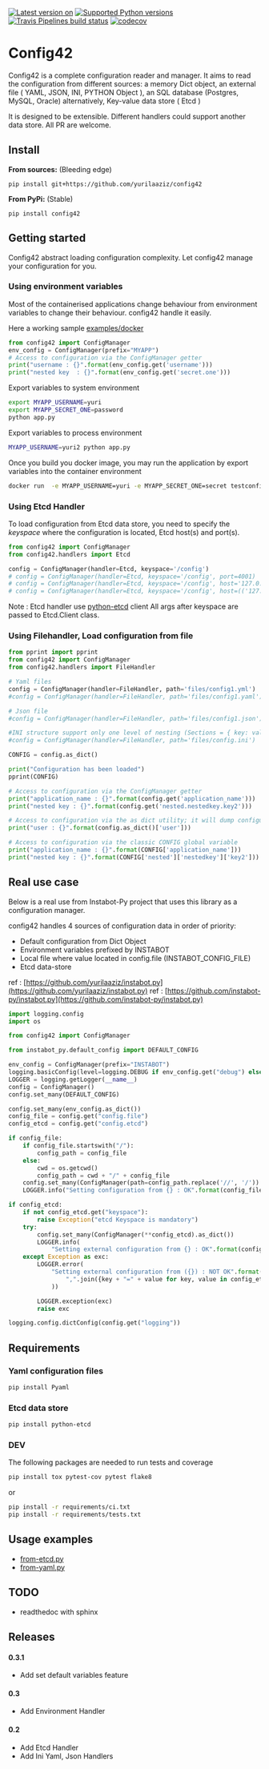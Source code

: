 [![Latest version on](https://badge.fury.io/py/config42.svg)](https://badge.fury.io/py/config42)
[![Supported Python versions](https://img.shields.io/pypi/pyversions/config42.svg)](https://pypi.org/project/config42/)
[![Travis Pipelines build status](https://img.shields.io/travis/com/yurilaaziz/config42.svg)](https://travis-ci.com/yurilaaziz/config42/)
[![codecov](https://codecov.io/gh/yurilaaziz/config42/branch/master/graph/badge.svg)](https://codecov.io/gh/yurilaaziz/config42)
# Config42

Config42  is a complete configuration reader and manager. It aims to read the configuration from different sources: a memory Dict object, an external file ( YAML, JSON, INI, PYTHON Object ), an SQL database (Postgres, MySQL, Oracle) 
alternatively, Key-value data store ( Etcd )

It is designed to be extensible. Different handlers could support another data store. 
All PR are welcome. 

## Install 

**From sources:**  (Bleeding edge)

`pip install git+https://github.com/yurilaaziz/config42`

**From PyPi:** (Stable)

`pip install config42`

## Getting started
Config42 abstract loading configuration complexity. Let config42 manage your configuration for you.

### Using environment variables 
Most of the containerised applications change behaviour from environment variables to change their behaviour. config42 handle it easily.
 
Here a working sample [examples/docker](examples/docker)

```python
from config42 import ConfigManager
env_config = ConfigManager(prefix="MYAPP")
# Access to configuration via the ConfigManager getter
print("username : {}".format(env_config.get('username')))
print("nested key  : {}".format(env_config.get('secret.one')))
```

Export variables to system environment 
```bash
export MYAPP_USERNAME=yuri
export MYAPP_SECRET_ONE=password
python app.py
```

Export variables to process environment 

```bash
MYAPP_USERNAME=yuri2 python app.py
```

Once you build you docker image, you may run the application by export variables into the container environment
```bash
docker run  -e MYAPP_USERNAME=yuri -e MYAPP_SECRET_ONE=secret testconfig42:latest
```


### Using Etcd  Handler 
To load configuration from Etcd data store, you need to specify the *keyspace* where the configuration is located, Etcd host(s) and port(s).

```python
from config42 import ConfigManager
from config42.handlers import Etcd

config = ConfigManager(handler=Etcd, keyspace='/config')
# config = ConfigManager(handler=Etcd, keyspace='/config', port=4001)
# config = ConfigManager(handler=Etcd, keyspace='/config', host='127.0.0.1', port=4001)
# config = ConfigManager(handler=Etcd, keyspace='/config', host=(('127.0.0.1', 4001), ('127.0.0.1', 4002), ('127.0.0.1', 4003)))

```
Note : Etcd handler use [python-etcd](https://github.com/jplana/python-etcd) client 
All args after keyspace are passed to Etcd.Client class. 


### Using Filehandler, Load configuration from file 
```python
from pprint import pprint
from config42 import ConfigManager
from config42.handlers import FileHandler

# Yaml files
config = ConfigManager(handler=FileHandler, path='files/config1.yml')
#config = ConfigManager(handler=FileHandler, path='files/config1.yaml')

# Json file 
#config = ConfigManager(handler=FileHandler, path='files/config1.json')

#INI structure support only one level of nesting (Sections = { key: value }) 
#config = ConfigManager(handler=FileHandler, path='files/config.ini')

CONFIG = config.as_dict()

print("Configuration has been loaded")
pprint(CONFIG)

# Access to configuration via the ConfigManager getter
print("application_name : {}".format(config.get('application_name')))
print("nested key : {}".format(config.get('nested.nestedkey.key2')))

# Access to configuration via the as dict utility; it will dump configuration file to data store if updated
print("user : {}".format(config.as_dict()['user']))

# Access to configuration via the classic CONFIG global variable
print("application_name : {}".format(CONFIG['application_name']))
print("nested key : {}".format(CONFIG['nested']['nestedkey']['key2']))
````

## Real use case
Below is a real use from Instabot-Py project that uses this library as a configuration manager.

config42 handles 4 sources of configuration data in order of priority:

* Default configuration from Dict Object
* Environment variables prefixed by INSTABOT
* Local file where value located in config.file (INSTABOT_CONFIG_FILE)
* Etcd data-store

ref : [https://github.com/yurilaaziz/instabot.py](https://github.com/yurilaaziz/instabot.py)
ref : [https://github.com/instabot-py/instabot.py](https://github.com/instabot-py/instabot.py) 

```python
import logging.config
import os

from config42 import ConfigManager

from instabot_py.default_config import DEFAULT_CONFIG

env_config = ConfigManager(prefix="INSTABOT")
logging.basicConfig(level=logging.DEBUG if env_config.get("debug") else logging.INFO)
LOGGER = logging.getLogger(__name__)
config = ConfigManager()
config.set_many(DEFAULT_CONFIG)

config.set_many(env_config.as_dict())
config_file = config.get("config.file")
config_etcd = config.get("config.etcd")

if config_file:
    if config_file.startswith("/"):
        config_path = config_file
    else:
        cwd = os.getcwd()
        config_path = cwd + "/" + config_file
    config.set_many(ConfigManager(path=config_path.replace('//', '/')).as_dict())
    LOGGER.info("Setting configuration from {} : OK".format(config_file))

if config_etcd:
    if not config_etcd.get("keyspace"):
        raise Exception("etcd Keyspace is mandatory")
    try:
        config.set_many(ConfigManager(**config_etcd).as_dict())
        LOGGER.info(
            "Setting external configuration from {} : OK".format(config_file))
    except Exception as exc:
        LOGGER.error(
            "Setting external configuration from ({}) : NOT OK".format(
                ",".join({key + "=" + value for key, value in config_etcd.item() or {}})
            ))

        LOGGER.exception(exc)
        raise exc

logging.config.dictConfig(config.get("logging"))

``` 


## Requirements
### Yaml configuration files

```bash
pip install Pyaml
```

### Etcd data store 
```bash
pip install python-etcd
```

### DEV 
The following packages are needed to run tests and coverage

```bash
pip install tox pytest-cov pytest flake8
```

or 

```bash
pip install -r requirements/ci.txt
pip install -r requirements/tests.txt
```


## Usage examples

* [from-etcd.py](examples/from-etcd.py)
* [from-yaml.py](examples/from-yaml.py)


## TODO
* readthedoc with sphinx

## Releases

#### 0.3.1
* Add set default variables feature
#### 0.3
* Add Environment Handler

#### 0.2

* Add Etcd Handler
* Add Ini Yaml, Json Handlers